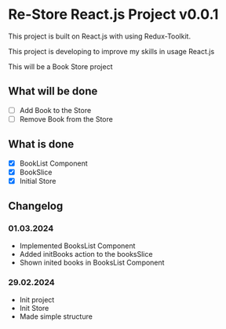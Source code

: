 # Re-Store React.js Project v0.0.1

This project is built on React.js with using Redux-Toolkit.

This project is developing to improve my skills in usage React.js

This will be a Book Store project

## What will be done

-   [ ] Add Book to the Store
-   [ ] Remove Book from the Store

## What is done

-   [x] BookList Component
-   [x] BookSlice
-   [x] Initial Store

## Changelog

### 01.03.2024

-   Implemented BooksList Component
-   Added initBooks action to the booksSlice
-   Shown inited books in BooksList Component

### 29.02.2024

-   Init project
-   Init Store
-   Made simple structure
